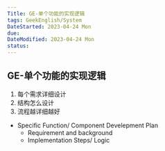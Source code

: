```yaml
---
Title: GE-单个功能的实现逻辑
tags: GeekEnglish/System
DateStarted: 2023-04-24 Mon
due:
DateModified: 2023-04-24 Mon
status:
---
```


## GE-单个功能的实现逻辑

1. 每个需求详细设计
2. 结构怎么设计
3. 流程越详细越好

- Specific Function/ Component Develepment Plan
  - Requirement and background
  - Implementation Steps/ Logic
